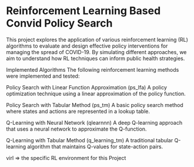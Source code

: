 # Reinforcement Learning Based Convid Policy Search

This project explores the application of various reinforcement learning (RL) algorithms to evaluate and design effective policy interventions for managing the spread of COVID-19. By simulating different approaches, we aim to understand how RL techniques can inform public health strategies.

Implemented Algorithms
The following reinforcement learning methods were implemented and tested:

Policy Search with Linear Function Approximation (ps_lfa)
A policy optimization technique using a linear approximation of the policy function.

Policy Search with Tabular Method (ps_tm)
A basic policy search method where states and actions are represented in a lookup table.

Q-Learning with Neural Network (qlearnnn)
A deep Q-learning approach that uses a neural network to approximate the Q-function.

Q-Learning with Tabular Method (q_learning_tm)
A traditional tabular Q-learning algorithm that maintains Q-values for state-action pairs.

virl => the specific RL environment for this Project
